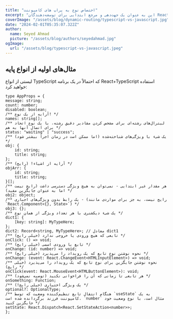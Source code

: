 ```yaml
---
title: "اختصاص نوع به پراپ های کامپوننت"
excerpt: "این به عنوان یک جهت‌دهی و مرجع ابتدایی برای توسعه‌دهندگان React که با TypeScript آشنا می‌شوند، طراحی شده است."
coverImage: "/assets/blog/dynamic-routing/typescript-vs-javascript.jpg"
date: "2024-02-01T05:35:07.322Z"
author:
  name: Seyed Ahmad
  picture: "/assets/blog/authors/seyedahmad.jpg"
ogImage:
  url: "/assets/blog/typescript-vs-javascript.jpeg"
---
```


## مثال‌های اولیه از انواع پایه
لیستی از انواع TypeScript که احتمالاً در یک برنامه React+TypeScript استفاده خواهید کرد:

    type AppProps = {
    message: string;
    count: number;
    disabled: boolean;
    /** آرایه از یک نوع! */
    names: string[];
    /** لیترال‌های رشته‌ای برای مشخص کردن مقادیر دقیق رشته، با یک نوع اتحاد برای اتصال آنها به هم */
    status: "waiting" | "success";
    /** یک شیء با ویژگی‌های شناخته‌شده (اما ممکن است در زمان اجرا بیشتر شود) */
    obj: {
        id: string;
        title: string;
    };
    /** آرایه از اشیاء! (رایج) */
    objArr: {
        id: string;
        title: string;
    }[];
    /** هر مقدار غیر ابتدایی - نمی‌توان به هیچ ویژگی دسترسی داشت (رایج نیست اما به عنوان جایگزین مفید) */
    obj2: object;
    /** یک رابط بدون ویژگی‌های اجباری - (رایج نیست، به جز برای مواردی مانند `React.Component<{}, State>`) */
    obj3: {};
    /** یک شیء دیکشنری با هر تعداد ویژگی از همان نوع */
    dict1: {
        [key: string]: MyTypeHere;
    };
    dict2: Record<string, MyTypeHere>; // معادل dict1
    /** تابعی که هیچ ورودی یا خروجی ندارد (خیلی رایج) */
    onClick: () => void;
    /** تابع با ورودی اسمی (خیلی رایج) */
    onChange: (id: number) => void;
    /** نحوه نوشتن نوع تابع که یک رویداد را می‌پذیرد (خیلی رایج) */
    onChange: (event: React.ChangeEvent<HTMLInputElement>) => void;
    /** نحوه نوشتن جایگزین برای نوع تابع که یک رویداد را می‌پذیرد (خیلی رایج) */
    onClick(event: React.MouseEvent<HTMLButtonElement>): void;
    /** هر تابعی تا زمانی که آن را فراخوانی نکنید (توصیه نمی‌شود) */
    onSomething: Function;
    /** یک ویژگی اختیاری (خیلی رایج!) */
    optional?: OptionalType;
    /** هنگام انتقال تابع تنظیم‌کننده وضعیت که توسط `useState` به یک کامپوننت فرزند برگردانده شده است. `number` مثال است، با نوع وضعیت خود جایگزین کنید */
    setState: React.Dispatch<React.SetStateAction<number>>;
    };

